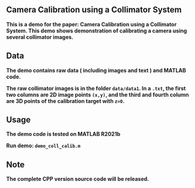 ## Camera Calibration using a Collimator System

**This is a demo for the paper: Camera Calibration using a Collimator System. This demo shows demonstration of calibrating a camera using several collimator images.** 

## Data

**The demo contains raw data ( including images and text ) and MATLAB code.**

**The raw collimator images is in the folder `data/data1`. In a `.txt`, the first two columns are 2D image points `(x,y)`, and the third and fourth column are 3D points of the calibration target with `z=0`.**

## Usage

**The demo code is tested on MATLAB R2021b** 

**Run demo: `demo_coll_calib.m`** 

## Note

**The complete CPP version source code will be released.**
